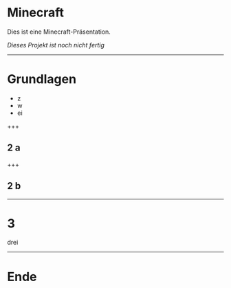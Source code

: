 # Minecraft

Dies ist eine Minecraft-Präsentation.

_Dieses Projekt ist noch nicht fertig_

---

# Grundlagen

- z
- w
- ei

+++

## 2 a

+++

## 2 b

---

# 3
drei

---

# Ende
